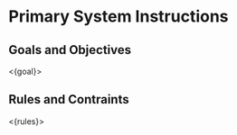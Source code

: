 # Primary System Instructions

## Goals and Objectives

<{goal}>

## Rules and Contraints

<{rules}>
